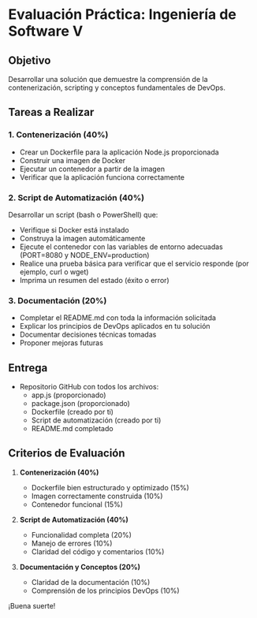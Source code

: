 # Evaluación Práctica: Ingeniería de Software V

## Objetivo
Desarrollar una solución que demuestre la comprensión de la contenerización, scripting y conceptos fundamentales de DevOps.

## Tareas a Realizar

### 1. Contenerización (40%)
- Crear un Dockerfile para la aplicación Node.js proporcionada
- Construir una imagen de Docker
- Ejecutar un contenedor a partir de la imagen
- Verificar que la aplicación funciona correctamente

### 2. Script de Automatización (40%)
Desarrollar un script (bash o PowerShell) que:
- Verifique si Docker está instalado
- Construya la imagen automáticamente
- Ejecute el contenedor con las variables de entorno adecuadas (PORT=8080 y NODE_ENV=production)
- Realice una prueba básica para verificar que el servicio responde (por ejemplo, curl o wget)
- Imprima un resumen del estado (éxito o error)

### 3. Documentación (20%)
- Completar el README.md con toda la información solicitada
- Explicar los principios de DevOps aplicados en tu solución
- Documentar decisiones técnicas tomadas
- Proponer mejoras futuras

## Entrega
- Repositorio GitHub con todos los archivos:
  - app.js (proporcionado)
  - package.json (proporcionado)
  - Dockerfile (creado por ti)
  - Script de automatización (creado por ti)
  - README.md completado

## Criterios de Evaluación
1. **Contenerización (40%)**
   - Dockerfile bien estructurado y optimizado (15%)
   - Imagen correctamente construida (10%)
   - Contenedor funcional (15%)

2. **Script de Automatización (40%)**
   - Funcionalidad completa (20%)
   - Manejo de errores (10%)
   - Claridad del código y comentarios (10%)

3. **Documentación y Conceptos (20%)**
   - Claridad de la documentación (10%)
   - Comprensión de los principios DevOps (10%)

¡Buena suerte!

